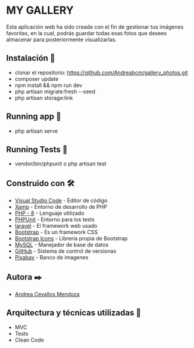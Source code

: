 # MY GALLERY

Esta aplicación web ha sido creada con el fin de gestionar tus imágenes favoritas, en la cual, podrás guardar todas esas fotos que desees almacenar para posteriormente visualizarlas.


## Instalación 📌

- clonar el repositorio: https://github.com/Andreabcm/gallery_photos.git
- composer update
- npm install && npm run dev
- php artisan migrate:fresh --seed
- php artisan storage:link


## Running app 📌
- php artisan serve


## Running Tests 📌

- vendor/bin/phpunit o php artisan test

## Construido con 🛠️

* [Visual Studio Code](https://code.visualstudio.com/) - Editor de código
* [Xamp](https://www.apachefriends.org/es/index.html) - Entorno de desarrollo de PHP
* [PHP - 8](https://www.php.net/) - Lenguaje utilizado
* [PHPUnit](https://phpunit.de/) - Entorno para los tests
* [laravel](https://laravel.com/) - El framework web usado
* [Bootstrap](https://getbootstrap.com/) - Es un framework CSS
* [Bootstrap Icons](https://icons.getbootstrap.com/) - Librería propia de Bootstrap
* [MySQL](https://www.mysql.com/) - Manejador de base de datos
* [GitHub](https://github.com/) - Sistema de control de versionas
* [Pixabay](https://pixabay.com/es/) - Banco de imagenes


## Autora ✒️

- [Andrea Cevallos Mendoza](https://www.linkedin.com/in/-andrea-c-m/)


## Arquitectura y técnicas utilizadas 📖

- MVC
- Tests
- Clean Code
